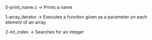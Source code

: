 0-print_name.c -> Prints a name

1-array_iterator -> Executes a function given as a parameter on each element of an array

2-int_index -> Searches for an integer
